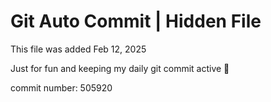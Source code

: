 # Git Auto Commit | Hidden File

This file was added Feb 12, 2025

Just for fun and keeping my daily git commit active 🤪

commit number: 505920

